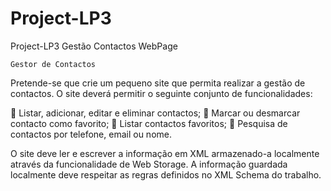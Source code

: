# Project-LP3
Project-LP3 Gestão Contactos WebPage

    Gestor de Contactos

  Pretende-se que crie um pequeno site que permita realizar a gestão de contactos. O site deverá 
  permitir o seguinte conjunto de funcionalidades:
  
 Listar, adicionar, editar e eliminar contactos;
 Marcar ou desmarcar contacto como favorito;
 Listar contactos favoritos;
 Pesquisa de contactos por telefone, email ou nome.

  O site deve ler e escrever a informação em XML armazenado-a localmente através da
funcionalidade de Web Storage. A informação guardada localmente deve respeitar as regras
definidos no XML Schema do trabalho.
